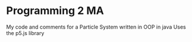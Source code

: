 # Programming 2 MA
My code and comments for a Particle System written in OOP in java
Uses the p5.js library
